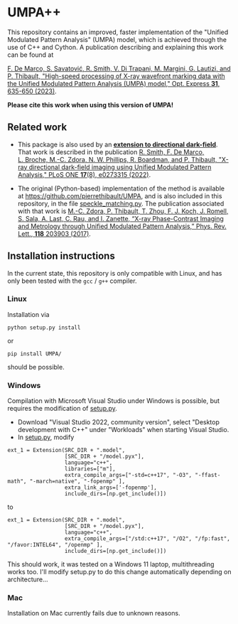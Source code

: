 # UMPA++
This repository contains an improved, faster implementation of the "Unified Modulated Pattern Analysis" (UMPA) model, which is achieved through the use of C++ and Cython.
A publication describing and explaining this work can be found at

[F. De Marco, S. Savatović, R. Smith, V. Di Trapani, M. Margini, G. Lautizi, and P. Thibault, "High-speed processing of X-ray wavefront marking data with the Unified Modulated Pattern Analysis (UMPA) model," Opt. Express **31**, 635-650 (2023)](https://doi.org/10.1364/OE.474794).

**Please cite this work when using this version of UMPA!**

## Related work

 * This package is also used by an [**extension to directional dark-field**](https://github.com/optimato/UMPA_directional_dark_field). That work is described in the publication
[R.&nbsp;Smith, F.&nbsp;De&nbsp;Marco, L.&nbsp;Broche, M.-C.&nbsp;Zdora, N.&nbsp;W.&nbsp;Phillips, R.&nbsp;Boardman, and P.&nbsp;Thibault, "X-ray directional dark-field imaging using Unified Modulated Pattern Analysis," PLoS ONE **17**(8), e0273315 (2022)](https://doi.org/10.1371/journal.pone.0273315).

 * The original (Python-based) implementation of the method is available at https://github.com/pierrethibault/UMPA, and is also included in this repository, in the file [speckle_matching.py](https://github.com/optimato/UMPA/blob/main/UMPA/speckle_matching.py). The publication associated with that work is [M.-C.&nbsp;Zdora, P.&nbsp;Thibault, T.&nbsp;Zhou, F.&nbsp;J.&nbsp;Koch, J.&nbsp;Romell, S.&nbsp;Sala, A.&nbsp;Last, C.&nbsp;Rau, and I.&nbsp;Zanette, “X-ray Phase-Contrast Imaging and Metrology through Unified Modulated Pattern Analysis,” Phys. Rev. Lett., **118** 203903 (2017)](http://dx.doi.org/10.1103/PhysRevLett.118.203903).

## Installation instructions
In the current state, this repository is only compatible with Linux, and has only been tested with the `gcc` / `g++` compiler.

### Linux

Installation via
```
python setup.py install
```
or
```
pip install UMPA/
```
should be possible.

### Windows
Compilation with Microsoft Visual Studio under Windows is possible, but requires the modification of [setup.py](https://github.com/optimato/UMPA/blob/main/setup.py).

* Download "Visual Studio 2022, community version", select "Desktop development with C++" under "Workloads" when starting Visual Studio.
* In [setup.py](https://github.com/optimato/UMPA/blob/main/setup.py), modify
```
ext_1 = Extension(SRC_DIR + ".model",
                  [SRC_DIR + "/model.pyx"],
                  language="c++",
                  libraries=["m"],
                  extra_compile_args=["-std=c++17", "-O3", "-ffast-math", "-march=native", "-fopenmp" ],
                  extra_link_args=['-fopenmp'],
                  include_dirs=[np.get_include()])
```
to
```
ext_1 = Extension(SRC_DIR + ".model",
                  [SRC_DIR + "/model.pyx"],
                  language="c++",
                  extra_compile_args=["/std:c++17", "/O2", "/fp:fast", "/favor:INTEL64", "/openmp" ],
                  include_dirs=[np.get_include()])
```
This should work, it was tested on a Windows 11 laptop, multithreading works too. I'll modify setup.py to do this change automatically depending on architecture...

### Mac
Installation on Mac currently fails due to unknown reasons.

